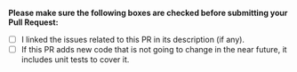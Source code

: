 **Please make sure the following boxes are checked before submitting your Pull Request:**

- [ ] I linked the issues related to this PR in its description (if any).
- [ ] If this PR adds new code that is not going to change in the near future, it includes unit tests to cover it.
